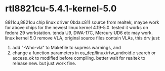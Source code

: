 # rtl8821cu-5.4.1-kernel-5.0
8811cu,8821cu chip linux driver 0bda:c811
source from realtek, maybe work for above chips for the newest linux kernel 4.19-5.0. 
tested it works on fedora 29 workstation.
tenda U9, DWA-17C, Mercury UD6 etc may work.
linux kernel 5.0 remove VLA, original source files contain VLAs, this drv just:
1) add "-Wno-vla" to Makefile to supress warnings, and 
2) change a function parameters in os_dep/linux/rtw_android.c search or access_ok to modified before compiling.
better wait for realtek to release new. but just work fine.
